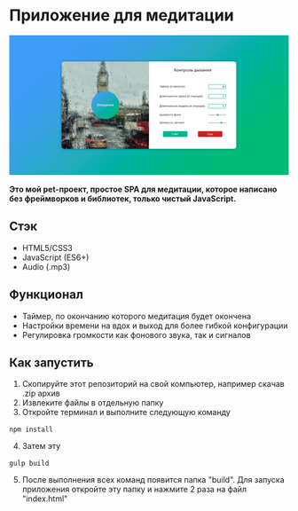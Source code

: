 # Приложение для медитации

![preview image](https://raw.githubusercontent.com/lazovskyds/project-meditation-app/master/preview.png)

**Это мой pet-проект, простое SPA для медитации, которое написано без фреймворков и библиотек, только чистый JavaScript.**

## Стэк

* HTML5/CSS3
* JavaScript (ES6+)
* Audio (.mp3)

## Функционал

* Таймер, по окончанию которого медитация будет окончена
* Настройки времени на вдох и выход для более гибкой конфигурации
* Регулировка громкости как фонового звука, так и сигналов

## Как запустить

1. Скопируйте этот репозиторий на свой компьютер, например скачав .zip архив
2. Извлеките файлы в отдельную папку
3. Откройте терминал и выполните следующую команду

```
npm install
```

4. Затем эту

```
gulp build
```

5. После выполнения всех команд появится папка "build". Для запуска приложения откройте эту папку и нажмите 2 раза на файл "index.html"